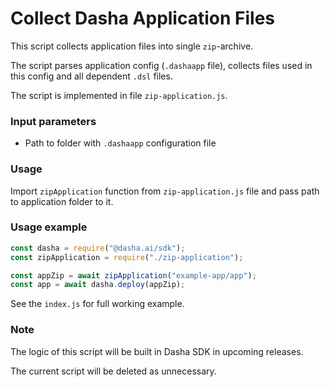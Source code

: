 # Collect Dasha Application Files

This script collects application files into single `zip`-archive.

The script parses application config (`.dashaapp` file), collects files used in this config and all dependent `.dsl` files.

The script is implemented in file `zip-application.js`.

### Input parameters
- Path to folder with `.dashaapp` configuration file

### Usage

Import `zipApplication` function from `zip-application.js` file and pass path to application folder to it.

### Usage example
```js
const dasha = require("@dasha.ai/sdk");
const zipApplication = require("./zip-application");

const appZip = await zipApplication("example-app/app");
const app = await dasha.deploy(appZip);
```

See the `index.js` for full working example.


### Note 

The logic of this script will be built in Dasha SDK in upcoming releases.

The current script will be deleted as unnecessary.
